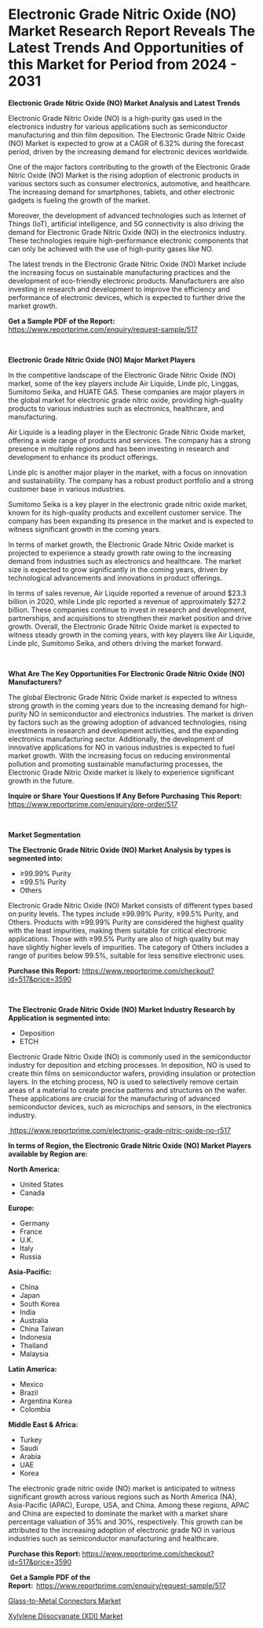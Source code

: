 <p><h1>Electronic Grade Nitric Oxide (NO) Market Research Report Reveals The Latest Trends And Opportunities of this Market for Period from 2024 - 2031</h1></p><p><strong>Electronic Grade Nitric Oxide (NO) Market Analysis and Latest Trends</strong></p>
<p><p>Electronic Grade Nitric Oxide (NO) is a high-purity gas used in the electronics industry for various applications such as semiconductor manufacturing and thin film deposition. The Electronic Grade Nitric Oxide (NO) Market is expected to grow at a CAGR of 6.32% during the forecast period, driven by the increasing demand for electronic devices worldwide.</p><p>One of the major factors contributing to the growth of the Electronic Grade Nitric Oxide (NO) Market is the rising adoption of electronic products in various sectors such as consumer electronics, automotive, and healthcare. The increasing demand for smartphones, tablets, and other electronic gadgets is fueling the growth of the market.</p><p>Moreover, the development of advanced technologies such as Internet of Things (IoT), artificial intelligence, and 5G connectivity is also driving the demand for Electronic Grade Nitric Oxide (NO) in the electronics industry. These technologies require high-performance electronic components that can only be achieved with the use of high-purity gases like NO.</p><p>The latest trends in the Electronic Grade Nitric Oxide (NO) Market include the increasing focus on sustainable manufacturing practices and the development of eco-friendly electronic products. Manufacturers are also investing in research and development to improve the efficiency and performance of electronic devices, which is expected to further drive the market growth.</p></p>
<p><strong>Get a Sample PDF of the Report:&nbsp;</strong> <a href="https://www.reportprime.com/enquiry/request-sample/517">https://www.reportprime.com/enquiry/request-sample/517</a></p>
<p>&nbsp;</p>
<p><strong>Electronic Grade Nitric Oxide (NO) Major Market Players</strong></p>
<p><p>In the competitive landscape of the Electronic Grade Nitric Oxide (NO) market, some of the key players include Air Liquide, Linde plc, Linggas, Sumitomo Seika, and HUATE GAS. These companies are major players in the global market for electronic grade nitric oxide, providing high-quality products to various industries such as electronics, healthcare, and manufacturing.</p><p>Air Liquide is a leading player in the Electronic Grade Nitric Oxide market, offering a wide range of products and services. The company has a strong presence in multiple regions and has been investing in research and development to enhance its product offerings.</p><p>Linde plc is another major player in the market, with a focus on innovation and sustainability. The company has a robust product portfolio and a strong customer base in various industries.</p><p>Sumitomo Seika is a key player in the electronic grade nitric oxide market, known for its high-quality products and excellent customer service. The company has been expanding its presence in the market and is expected to witness significant growth in the coming years.</p><p>In terms of market growth, the Electronic Grade Nitric Oxide market is projected to experience a steady growth rate owing to the increasing demand from industries such as electronics and healthcare. The market size is expected to grow significantly in the coming years, driven by technological advancements and innovations in product offerings.</p><p>In terms of sales revenue, Air Liquide reported a revenue of around $23.3 billion in 2020, while Linde plc reported a revenue of approximately $27.2 billion. These companies continue to invest in research and development, partnerships, and acquisitions to strengthen their market position and drive growth. Overall, the Electronic Grade Nitric Oxide market is expected to witness steady growth in the coming years, with key players like Air Liquide, Linde plc, Sumitomo Seika, and others driving the market forward.</p></p>
<p>&nbsp;</p>
<p><strong>What Are The Key Opportunities For Electronic Grade Nitric Oxide (NO) Manufacturers?</strong></p>
<p><p>The global Electronic Grade Nitric Oxide market is expected to witness strong growth in the coming years due to the increasing demand for high-purity NO in semiconductor and electronics industries. The market is driven by factors such as the growing adoption of advanced technologies, rising investments in research and development activities, and the expanding electronics manufacturing sector. Additionally, the development of innovative applications for NO in various industries is expected to fuel market growth. With the increasing focus on reducing environmental pollution and promoting sustainable manufacturing processes, the Electronic Grade Nitric Oxide market is likely to experience significant growth in the future.</p></p>
<p><strong>Inquire or Share Your Questions If Any Before Purchasing This Report:</strong> <a href="https://www.reportprime.com/enquiry/pre-order/517">https://www.reportprime.com/enquiry/pre-order/517</a></p>
<p>&nbsp;</p>
<p><strong>Market Segmentation</strong></p>
<p><strong>The Electronic Grade Nitric Oxide (NO) Market Analysis by types is segmented into:</strong></p>
<p><ul><li>≥99.99% Purity</li><li>≥99.5% Purity</li><li>Others</li></ul></p>
<p><p>Electronic Grade Nitric Oxide (NO) Market consists of different types based on purity levels. The types include ≥99.99% Purity, ≥99.5% Purity, and Others. Products with ≥99.99% Purity are considered the highest quality with the least impurities, making them suitable for critical electronic applications. Those with ≥99.5% Purity are also of high quality but may have slightly higher levels of impurities. The category of Others includes a range of purities below 99.5%, suitable for less sensitive electronic uses.</p></p>
<p><strong>Purchase this Report:&nbsp;</strong><a href="https://www.reportprime.com/checkout?id=517&price=3590">https://www.reportprime.com/checkout?id=517&price=3590</a></p>
<p>&nbsp;</p>
<p><strong>The Electronic Grade Nitric Oxide (NO) Market Industry Research by Application is segmented into:</strong></p>
<p><ul><li>Deposition</li><li>ETCH</li></ul></p>
<p><p>Electronic Grade Nitric Oxide (NO) is commonly used in the semiconductor industry for deposition and etching processes. In deposition, NO is used to create thin films on semiconductor wafers, providing insulation or protection layers. In the etching process, NO is used to selectively remove certain areas of a material to create precise patterns and structures on the wafer. These applications are crucial for the manufacturing of advanced semiconductor devices, such as microchips and sensors, in the electronics industry.</p></p>
<p><a href="https://www.reportprime.com/electronic-grade-nitric-oxide-no-r517">&nbsp;https://www.reportprime.com/electronic-grade-nitric-oxide-no-r517</a></p>
<p><strong>In terms of Region, the Electronic Grade Nitric Oxide (NO) Market Players available by Region are:</strong></p>
<p>
    <p> <strong> North America: </strong>
        <ul>
            <li>United States</li>
            <li>Canada</li>
        </ul>
        </p> 
    <p> <strong> Europe: </strong>
        <ul>
            <li>Germany</li>
            <li>France</li>
            <li>U.K.</li>
            <li>Italy</li>
            <li>Russia</li>
        </ul>
        </p> 
    <p> <strong> Asia-Pacific: </strong>
        <ul>
            <li>China</li>
            <li>Japan</li>
            <li>South Korea</li>
            <li>India</li>
            <li>Australia</li>
            <li>China Taiwan</li>
            <li>Indonesia</li>
            <li>Thailand</li>
            <li>Malaysia</li>
        </ul>
        </p> 
    <p> <strong> Latin America: </strong>
        <ul>
            <li>Mexico</li>
            <li>Brazil</li>
            <li>Argentina Korea</li>
            <li>Colombia</li>
        </ul>
        </p> 
    <p> <strong> Middle East & Africa: </strong>
        <ul>
            <li>Turkey</li>
            <li>Saudi</li>
            <li>Arabia</li>
            <li>UAE</li>
            <li>Korea</li>
        </ul>
    </p>
    </p>
<p><p>The electronic grade nitric oxide (NO) market is anticipated to witness significant growth across various regions such as North America (NA), Asia-Pacific (APAC), Europe, USA, and China. Among these regions, APAC and China are expected to dominate the market with a market share percentage valuation of 35% and 30%, respectively. This growth can be attributed to the increasing adoption of electronic grade NO in various industries such as semiconductor manufacturing and healthcare.</p></p>
<p><strong>Purchase this Report: </strong><a href="https://www.reportprime.com/checkout?id=517&price=3590">https://www.reportprime.com/checkout?id=517&price=3590</a></p>
<p>&nbsp;<strong>Get a Sample PDF of the Report:&nbsp;&nbsp;</strong><a href="https://www.reportprime.com/enquiry/request-sample/517">https://www.reportprime.com/enquiry/request-sample/517</a></p>
<p><strong></strong></p>
<p><p><a href="https://github.com/FredaSauer/Market-Research-Report-List-1/blob/main/glass-to-metal-connectors-market.md">Glass-to-Metal Connectors Market</a></p><p><a href="https://github.com/arabintang013/Market-Research-Report-List-1/blob/main/xylylene-diisocyanate-xdi-market.md">Xylylene Diisocyanate (XDI) Market</a></p></p>